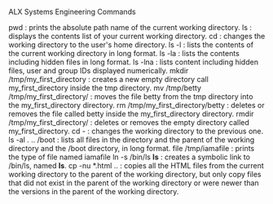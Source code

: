 ALX Systems Engineering Commands

pwd : prints the absolute path name of the current working directory.
ls : displays the contents list of your current working directory.
cd : changes the working directory to the user's home directory.
ls -l : lists the contents of the current working directory in long format.
ls -la : lists the contents including hidden files in long format.
ls -lna : lists content including hidden files, user and group IDs displayed numerically.
mkdir /tmp/my_first_directory : creates a new empty directory call my_first_directory inside the tmp directory.
mv /tmp/betty /tmp/my_first_directory/ : moves the file betty from the tmp directory into the my_first_directory directory.
rm /tmp/my_first_directory/betty : deletes or removes the file called betty inside the my_first_directory directory.
rmdir /tmp/my_first_directory/ : deletes or removes the empty directory called my_first_directory.
cd - : changes the working directory to the previous one.
ls -al . .. /boot : lists all files in the directory and the parent of the working directory and the /boot directory, in long format.
file /tmp/iamafile : prints the type of file named iamafile
ln -s /bin/ls __ls__ : creates a symbolic link to /bin/ls, named __ls__.
cp -nu *.html .. : copies all the HTML files from the current working directory to the parent of the working directory, but only copy files that did not exist in the parent of the working directory or were newer than the versions in the parent of the working directory.  

